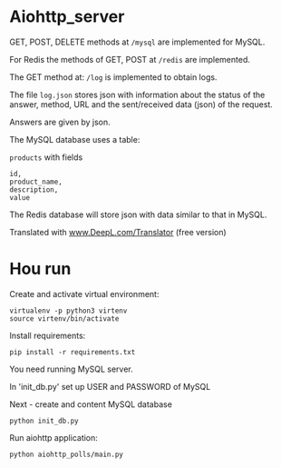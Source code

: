 **Aiohttp_server**
===

GET, POST, DELETE methods at `/mysql` are implemented for MySQL.

For Redis the methods of GET, POST at `/redis` are implemented.

The GET method at: `/log` is implemented to obtain logs.

The file `log.json` stores json with information about the status of the answer, method, URL 
and the sent/received data (json) of the request.

Answers are given by json.

The MySQL database uses a table: 

`products` with fields 
    
    id, 
    product_name, 
    description, 
    value

The Redis database will store json with data similar to that in MySQL. 

Translated with www.DeepL.com/Translator (free version)


**Hou run**
===

Create and activate virtual environment:

```
virtualenv -p python3 virtenv
source virtenv/bin/activate
```

Install requirements:

```
pip install -r requirements.txt
```

You need running MySQL server. 

In 'init_db.py' set up USER and PASSWORD of MySQL

Next - create and content MySQL database

```
python init_db.py
```

Run aiohttp application:

```
python aiohttp_polls/main.py
```
